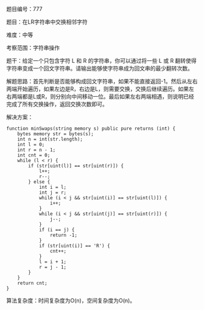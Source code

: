 题目编号：777

题目：在LR字符串中交换相邻字符

难度：中等

考察范围：字符串操作

题干：给定一个只包含字符 L 和 R 的字符串，你可以通过将一些 L 或 R 翻转使得字符串变成一个回文字符串。请输出能够使字符串成为回文串的最少翻转次数。

解题思路：首先判断是否能够构成回文字符串，如果不能直接返回-1。然后从左右两端开始遍历，如果左边是R，右边是L，则需要交换，交换后继续遍历。如果左右两端都是L或R，则分别向中间移动一位。最后如果左右两端相遇，则说明已经完成了所有交换操作，返回交换次数即可。

解决方案：

```solidity
function minSwaps(string memory s) public pure returns (int) {
    bytes memory str = bytes(s);
    int n = int(str.length);
    int l = 0;
    int r = n - 1;
    int cnt = 0;
    while (l < r) {
        if (str[uint(l)] == str[uint(r)]) {
            l++;
            r--;
        } else {
            int i = l;
            int j = r;
            while (i < j && str[uint(i)] == str[uint(l)]) {
                i++;
            }
            while (i < j && str[uint(j)] == str[uint(r)]) {
                j--;
            }
            if (i == j) {
                return -1;
            }
            if (str[uint(i)] == 'R') {
                cnt++;
            }
            l = i + 1;
            r = j - 1;
        }
    }
    return cnt;
}
```

算法复杂度：时间复杂度为O(n)，空间复杂度为O(n)。